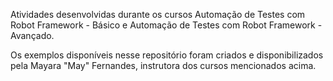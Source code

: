 Atividades desenvolvidas durante os cursos Automação de Testes com Robot Framework - Básico e Automação de Testes com Robot Framework - Avançado.

Os exemplos disponíveis nesse repositório foram criados e disponibilizados pela Mayara "May" Fernandes, instrutora dos cursos mencionados acima.